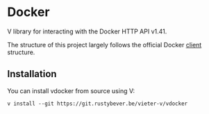 # Docker

V library for interacting with the Docker HTTP API v1.41.

The structure of this project largely follows the official Docker
[client](https://github.com/moby/moby/tree/master/client) structure.

## Installation

You can install vdocker from source using V:

```
v install --git https://git.rustybever.be/vieter-v/vdocker
```
